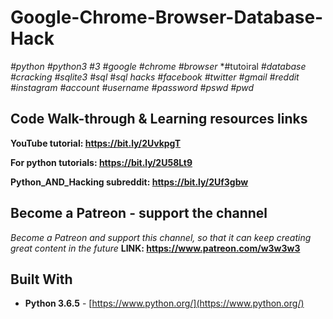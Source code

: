# Google-Chrome-Browser-Database-Hack

*#python* *#python3* *#3* *#google* *#chrome* *#browser* *#tutoiral *#database* *#cracking* *#sqlite3* *#sql* *#sql hacks* *#facebook*
*#twitter* *#gmail* *#reddit* *#instagram* *#account* *#username* *#password* *#pswd* *#pwd* 

## Code Walk-through & Learning resources links
**YouTube tutorial: https://bit.ly/2UvkpgT**

**For python tutorials: https://bit.ly/2U58Lt9**

**Python_AND_Hacking subreddit: https://bit.ly/2Uf3gbw**

## Become a Patreon - support the channel
*Become a Patreon and support this channel, so that it can keep creating great content in the future* **LINK: https://www.patreon.com/w3w3w3**

## Built With

* **Python 3.6.5** - [https://www.python.org/](https://www.python.org/)
